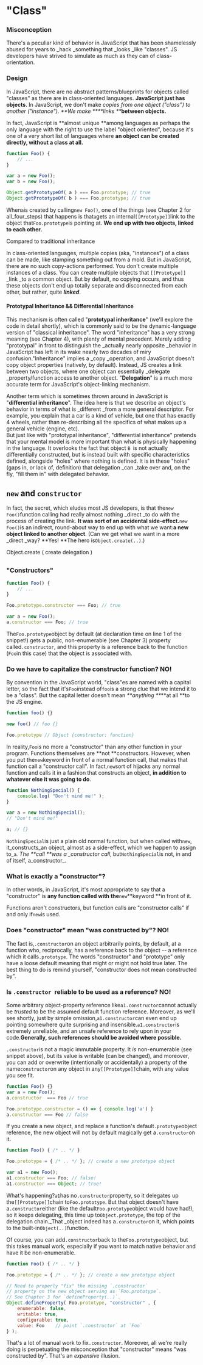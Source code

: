 # "Class"

### Misconception

There's a peculiar kind of behavior in JavaScript that has been shamelessly abused for years to _hack _something that _looks _like "classes". JS developers have strived to simulate as much as they can of class-orientation.

### Design

In JavaScript, there are no abstract patterns/blueprints for objects called "classes" as there are in class-oriented languages. **JavaScript just has objects**. In JavaScript, we don't make _copies _from one object \("class"\) to another \("instance"\). **We make **_**links **_**between objects.**

In fact, JavaScript is **almost unique **among languages as perhaps the only language with the right to use the label "object oriented", because it's one of a very short list of languages where **an object can be created directly, without a class at all.**

```js
function Foo() {
	// ...
}

var a = new Foo();
var b = new Foo();

Object.getPrototypeOf( a ) === Foo.prototype; // true
Object.getPrototypeOf( b ) === Foo.prototype; // true
```

When`a`is created by calling`new Foo()`, one of the things \(see Chapter 2 for all_four_steps\) that happens is that`a`gets an internal`[[Prototype]]`link to the object that`Foo.prototype`is pointing at. **We end up with two objects, linked to each other.**





Compared to traditional inheritance

In class-oriented languages, multiple copies \(aka, "instances"\) of a class can be made, like stamping something out from a mold. But in JavaScript, there are no such copy-actions performed. You don't create multiple instances of a class. You can create multiple objects that `[[Prototype]] `_link _to a common object. But by default, no copying occurs, and thus these objects don't end up totally separate and disconnected from each other, but rather, quite _**linked**_. 

#### 

#### Prototypal Inheritance && Differential Inheritance

This mechanism is often called "**prototypal inheritance**" \(we'll explore the code in detail shortly\), which is commonly said to be the dynamic-language version of "classical inheritance". The word "inheritance" has a very strong meaning \(see Chapter 4\), with plenty of mental precedent. Merely adding "prototypal" in front to distinguish the _actually nearly opposite _behavior in JavaScript has left in its wake nearly two decades of miry confusion."Inheritance" implies a _copy _operation, and JavaScript doesn't copy object properties \(natively, by default\). Instead, JS creates a link between two objects, where one object can essentially _delegate _property/function access to another object. "**Delegation**" is a much more accurate term for JavaScript's object-linking mechanism.

Another term which is sometimes thrown around in JavaScript is "**differential inheritance**". The idea here is that we describe an object's behavior in terms of what is _different _from a more general descriptor. For example, you explain that a car is a kind of vehicle, but one that has exactly 4 wheels, rather than re-describing all the specifics of what makes up a general vehicle \(engine, etc\).  
But just like with "prototypal inheritance", "differential inheritance" pretends that your mental model is more important than what is physically happening in the language. It overlooks the fact that object `B `is not actually differentially constructed, but is instead built with specific characteristics defined, alongside "holes" where nothing is defined. It is in these "holes" \(gaps in, or lack of, definition\) that delegation _can _take over and, on the fly, "fill them in" with delegated behavior.

#### 

## `new` and `constructor`

In fact, the secret, which eludes most JS developers, is that the`new Foo()`function calling had really almost nothing _direct _to do with the process of creating the link. **It was sort of an accidental side-effect.**`new Foo()`is an indirect, round-about way to end up with what we want:**a new object linked to another object**. \(Can we get what we want in a more _direct _way? **Yes! **The hero is`Object.create(..)`.\)





Object.create \( create delegation \)



## 

### "Constructors"

```js
function Foo() {
    // ...
}

Foo.prototype.constructor === Foo; // true

var a = new Foo();
a.constructor === Foo; // true
```

The`Foo.prototype`object by default \(at declaration time on line 1 of the snippet!\) gets a public, non-enumerable \(see Chapter 3\) property called`.constructor`, and this property is a reference back to the function \(`Foo`in this case\) that the object is associated with.

### Do we have to capitalize the constructor function? NO!

By convention in the JavaScript world, "class"es are named with a capital letter, so the fact that it's`Foo`instead of`foo`is a strong clue that we intend it to be a "class". But the capital letter doesn't mean _**anything **_**at all **to the JS engine.

```js
function foo() {}

new foo() // foo {}

foo.prototype // Object {constructor: function}
```

In reality,`Foo`is no more a "constructor" than any other function in your program. Functions themselves are **not **constructors. However, when you put the`new`keyword in front of a normal function call, that makes that function call a "constructor call". In fact,`new`sort of hijacks any normal function and calls it in a fashion that constructs an object, **in addition to whatever else it was going to do**.

```js
function NothingSpecial() {
    console.log( "Don't mind me!" );
}

var a = new NothingSpecial();
// "Don't mind me!"

a; // {}
```

`NothingSpecial`is just a plain old normal function, but when called with`new`, it_constructs\_an object, almost as a side-effect, which we happen to assign to_`a`_. The **call **was a \_constructor call_, but`NothingSpecial`is not, in and of itself, a_constructor_.

### What is exactly a "constructor"?

In other words, in JavaScript, it's most appropriate to say that a "constructor" is **any function called with the**`new`**keyword **in front of it.

Functions aren't constructors, but function calls are "constructor calls" if and only if`new`is used.

### Does "constructor" mean "was constructed by"? NO!

The fact is,`.constructor`on an object arbitrarily points, by default, at a function who, reciprocally, has a reference back to the object -- a reference which it calls`.prototype`. The words "constructor" and "prototype" only have a loose default meaning that might or might not hold true later. The best thing to do is remind yourself, "constructor does not mean constructed by".

### Is `.constructor `reliable to be used as a reference? NO!

Some arbitrary object-property reference like`a1.constructor`cannot actually be _trusted_ to be the assumed default function reference. Moreover, as we'll see shortly, just by simple omission,`a1.constructor`can even end up pointing somewhere quite surprising and insensible.`a1.constructor`is extremely unreliable, and an unsafe reference to rely upon in your code.**Generally, such references should be avoided where possible.**

`.constructor`is not a magic immutable property. It _is_ non-enumerable \(see snippet above\), but its value is writable \(can be changed\), and moreover, you can add or overwrite \(intentionally or accidentally\) a property of the name`constructor`on any object in any`[[Prototype]]`chain, with any value you see fit.

```js
function Foo() {}
var a = new Foo();
a.constructor  === Foo // true

Foo.prototype.constructor = () => { console.log('a') }
a.constructor === Foo // false
```

If you create a new object, and replace a function's default`.prototype`object reference, the new object will not by default magically get a`.constructor`on it.

```js
function Foo() { /* .. */ }

Foo.prototype = { /* .. */ }; // create a new prototype object

var a1 = new Foo();
a1.constructor === Foo; // false!
a1.constructor === Object; // true!
```

What's happening?`a1`has no`.constructor`property, so it delegates up the`[[Prototype]]`chain to`Foo.prototype`. But that object doesn't have a`.constructor`either \(like the default`Foo.prototype`object would have had!\), so it keeps delegating, this time up to`Object.prototype`, the top of the delegation chain.\_That \_object indeed has a`.constructor`on it, which points to the built-in`Object(..)`function.

Of course, you can add`.constructor`back to the`Foo.prototype`object, but this takes manual work, especially if you want to match native behavior and have it be non-enumerable.

```js
function Foo() { /* .. */ }

Foo.prototype = { /* .. */ }; // create a new prototype object

// Need to properly "fix" the missing `.constructor`
// property on the new object serving as `Foo.prototype`.
// See Chapter 3 for `defineProperty(..)`.
Object.defineProperty( Foo.prototype, "constructor" , {
    enumerable: false,
    writable: true,
    configurable: true,
    value: Foo    // point `.constructor` at `Foo`
} );
```

That's a lot of manual work to fix`.constructor`. Moreover, all we're really doing is perpetuating the misconception that "constructor" means "was constructed by". That's an _expensive_ illusion.

